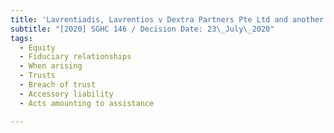 ```yaml
---
title: 'Lavrentiadis, Lavrentios v Dextra Partners Pte Ltd and another'
subtitle: "[2020] SGHC 146 / Decision Date: 23\_July\_2020"
tags:
  - Equity
  - Fiduciary relationships
  - When arising
  - Trusts
  - Breach of trust
  - Accessory liability
  - Acts amounting to assistance

---
```

